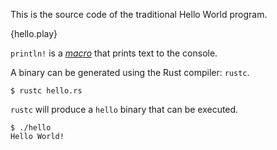 This is the source code of the traditional Hello World program.

{hello.play}

`println!` is a [*macro*][macros] that prints text to the
console.

A binary can be generated using the Rust compiler: `rustc`.

```
$ rustc hello.rs
```

`rustc` will produce a `hello` binary that can be executed.

```
$ ./hello
Hello World!
```

[macros]: ./macros.html
